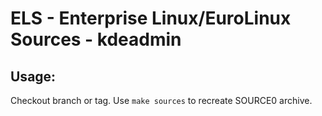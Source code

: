 # ELS - Enterprise Linux/EuroLinux Sources - kdeadmin
 
## Usage:
  Checkout branch or tag. Use `make sources` to recreate  SOURCE0 archive.
